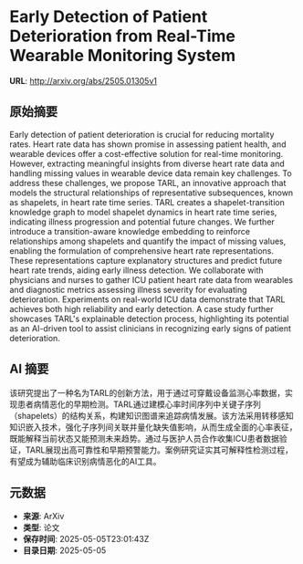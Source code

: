 # Early Detection of Patient Deterioration from Real-Time Wearable Monitoring System

**URL**: http://arxiv.org/abs/2505.01305v1

## 原始摘要

Early detection of patient deterioration is crucial for reducing mortality
rates. Heart rate data has shown promise in assessing patient health, and
wearable devices offer a cost-effective solution for real-time monitoring.
However, extracting meaningful insights from diverse heart rate data and
handling missing values in wearable device data remain key challenges. To
address these challenges, we propose TARL, an innovative approach that models
the structural relationships of representative subsequences, known as
shapelets, in heart rate time series. TARL creates a shapelet-transition
knowledge graph to model shapelet dynamics in heart rate time series,
indicating illness progression and potential future changes. We further
introduce a transition-aware knowledge embedding to reinforce relationships
among shapelets and quantify the impact of missing values, enabling the
formulation of comprehensive heart rate representations. These representations
capture explanatory structures and predict future heart rate trends, aiding
early illness detection. We collaborate with physicians and nurses to gather
ICU patient heart rate data from wearables and diagnostic metrics assessing
illness severity for evaluating deterioration. Experiments on real-world ICU
data demonstrate that TARL achieves both high reliability and early detection.
A case study further showcases TARL's explainable detection process,
highlighting its potential as an AI-driven tool to assist clinicians in
recognizing early signs of patient deterioration.


## AI 摘要

该研究提出了一种名为TARL的创新方法，用于通过可穿戴设备监测心率数据，实现患者病情恶化的早期检测。TARL通过建模心率时间序列中关键子序列（shapelets）的结构关系，构建知识图谱来追踪病情发展。该方法采用转移感知知识嵌入技术，强化子序列间关联并量化缺失值影响，从而生成全面的心率表征，既能解释当前状态又能预测未来趋势。通过与医护人员合作收集ICU患者数据验证，TARL展现出高可靠性和早期预警能力。案例研究证实其可解释性检测过程，有望成为辅助临床识别病情恶化的AI工具。

## 元数据

- **来源**: ArXiv
- **类型**: 论文
- **保存时间**: 2025-05-05T23:01:43Z
- **目录日期**: 2025-05-05
